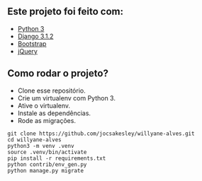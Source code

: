 ## Este projeto foi feito com:

* [Python 3](https://www.python.org/)
* [Django 3.1.2](https://www.djangoproject.com/)
* [Bootstrap](https://getbootstrap.com/)
* [jQuery](https://jquery.com/)

## Como rodar o projeto?

* Clone esse repositório.
* Crie um virtualenv com Python 3.
* Ative o virtualenv.
* Instale as dependências.
* Rode as migrações.

```
git clone https://github.com/jocsakesley/willyane-alves.git
cd willyane-alves
python3 -m venv .venv
source .venv/bin/activate
pip install -r requirements.txt
python contrib/env_gen.py
python manage.py migrate
```
